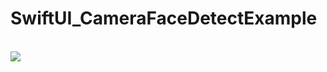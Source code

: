 # SwiftUI_CameraFaceDetectExample

<img sc="https://github.com/katafuchix/SwiftUI_CameraFaceDetectExample/assets/6063541/15eb8dfe-2b35-4dbc-a5ae-c8651fd40b84" width="400" >
<br /><br />
<img src="https://github.com/katafuchix/SwiftUI_CameraFaceDetectExample/assets/6063541/ddae7a54-5529-4452-81c6-f3e205374b5d">
